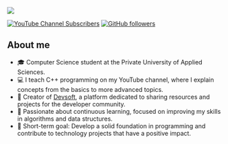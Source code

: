 <div align="center">
</div>
<img src="https://i.imgur.com/Qvnxni6.png">

[![YouTube Channel Subscribers](https://img.shields.io/youtube/channel/subscribers/UCIjEgHA1vatSR2K4rfcdNRg?style=social)](https://youtube.com/ArisGuimera?sub_confirmation=1)
[![GitHub followers](https://img.shields.io/github/followers/arisguimera?style=social)](https://github.com/ArisGuimera)
## About me
- 🎓 Computer Science student at the Private University of Applied Sciences.
- 💻 I teach C++ programming on my YouTube channel, where I explain concepts from the basics to more advanced topics.
- 🚀 Creator of [Devsoft](https://devsoft.lat), a platform dedicated to sharing resources and projects for the developer community.
- 🌱 Passionate about continuous learning, focused on improving my skills in algorithms and data structures.
- 🎯 Short-term goal: Develop a solid foundation in programming and contribute to technology projects that have a positive impact.

